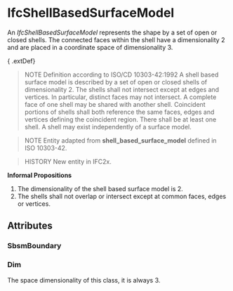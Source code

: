 # IfcShellBasedSurfaceModel

An _IfcShellBasedSurfaceModel_ represents the shape by a set of open or closed shells. The connected faces within the shell have a dimensionality 2 and are placed in a coordinate space of dimensionality 3.

{ .extDef}
> NOTE  Definition according to ISO/CD 10303-42:1992
> A shell based surface model is described by a set of open or closed shells of dimensionality 2. The shells shall not intersect except at edges and vertices. In particular, distinct faces may not intersect. A complete face of one shell may be shared with another shell. Coincident portions of shells shall both reference the same faces, edges and vertices defining the coincident region. There shall be at least one shell. A shell may exist independently of a surface model.

> NOTE  Entity adapted from **shell_based_surface_model** defined in ISO 10303-42.

> HISTORY  New entity in IFC2x.

**Informal Propositions**

1. The dimensionality of the shell based surface model is 2.
2. The shells shall not overlap or intersect except at common faces, edges or vertices.

## Attributes

### SbsmBoundary


### Dim
The space dimensionality of this class, it is always 3.
